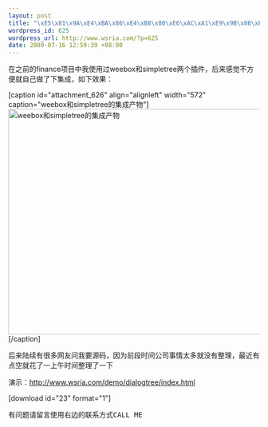 ```yaml
--- 
layout: post
title: "\xE5\x81\x9A\xE4\xBA\x86\xE4\xB8\x80\xE6\xAC\xA1\xE9\x9B\x86\xE6\x88\x90\xE6\x9C\x8D\xE5\x8A\xA1\xEF\xBC\x9A\xE5\x9F\xBA\xE4\xBA\x8Eweebox\xE5\x92\x8Csimpletree\xE7\x9A\x84dialogtree\xE8\xAF\x9E\xE7\x94\x9F\xE4\xBA\x86"
wordpress_id: 625
wordpress_url: http://www.wsria.com/?p=625
date: 2009-07-16 12:59:39 +08:00
---
```

在之前的finance项目中我使用过weebox和simpletree两个插件，后来感觉不方便就自己做了下集成，如下效果：

[caption id="attachment_626" align="alignleft" width="572" caption="weebox和simpletree的集成产物"]<a href="http://www.wsria.com/wp-content/uploads/2009/07/dialogtree-demo.png"><img class="size-full wp-image-626" title="dialogtree-demo" src="http://www.wsria.com/wp-content/uploads/2009/07/dialogtree-demo.png" alt="weebox和simpletree的集成产物" width="572" height="452" /></a>[/caption]

后来陆续有很多网友问我要源码，因为前段时间公司事情太多就没有整理，最近有点空就花了一上午时间整理了一下

演示：<a href="http://www.wsria.com/demo/dialogtree/index.html" target="_blank">http://www.wsria.com/demo/dialogtree/index.html</a>

[download id="23" format="1"]



<pre>有问题请留言使用右边的联系方式CALL ME</pre>

